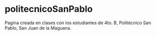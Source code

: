 # politecnicoSanPablo
Pagina creada en clases con los estudiantes de 4to. B, Politécnico San Pablo, San Juan de la Maguana.

